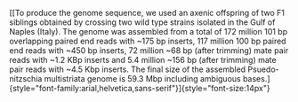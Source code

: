 [[To produce the genome sequence, we used an axenic offspring of two F1
siblings obtained by crossing two wild type strains isolated in the Gulf
of Naples (Italy). The genome was assembled from a total of 172 million
101 bp overlapping paired end reads with \~175 bp inserts, 117 million
100 bp paired end reads with \~450 bp inserts, 72 million \~68 bp (after
trimming) mate pair reads with \~1.2 KBp inserts and 5.4 million \~156
bp (after trimming) mate pair reads with \~4.5 Kbp inserts. The final
size of the assembled Psuedo-nitzschia multistriata genome is 59.3 Mbp
including ambiguous
bases.]{style="font-family:arial,helvetica,sans-serif"}]{style="font-size:14px"}
